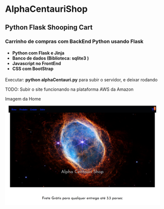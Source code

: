 # AlphaCentauriShop
<h2>Python Flask Shooping Cart</h2>

<h3> Carrinho de compras com BackEnd <b> Python </b> usando <b> Flask </b> </h3>
  
  <h4>
  <ul> 
    <li> <b> Python </b> com <b> Flask </b> e <b> Jinja </b> </li>
    <li> <b> Banco de dados </b> (Biblioteca: <b> sqlite3 </b>) </li>
    <li> <b> Javascript </b> no FrontEnd </li>
    <li> <b> CSS </b> com <b> BootStrap </b> </li>
  </ul>
  </h4>
  
  <span> Executar: <b>python alphaCentauri.py</b> para subir o servidor, e deixar rodando</span>

  
  <p> TODO: Subir o site funcionando na plataforma AWS da Amazon </p>

<p>Imagem da Home</p>
<img src="imh_home.jpg" alt="Home"/>
